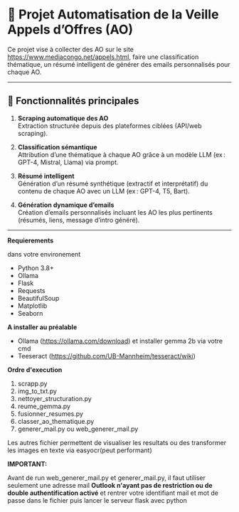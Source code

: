 # 📄 Projet Automatisation de la Veille Appels d’Offres (AO)

Ce projet vise à collecter des AO sur le site https://www.mediacongo.net/appels.html, faire une classification thématique, un résumé intelligent  de générer des emails personnalisés pour chaque AO.

---

## 🚀 Fonctionnalités principales

1. **Scraping automatique des AO**  
   Extraction structurée depuis des plateformes ciblées (API/web scraping).

2. **Classification sémantique**  
   Attribution d’une thématique à chaque AO grâce à un modèle LLM (ex : GPT-4, Mistral, Llama) via prompt.

3. **Résumé intelligent**  
   Génération d’un résumé synthétique (extractif et interprétatif) du contenu de chaque AO avec un LLM (ex : GPT-4, T5, Bart).


5. **Génération dynamique d’emails**  
   Création d’emails personnalisés incluant les AO les plus pertinents (résumés, liens, message d’intro généré).


---


**Requierements**

dans votre environement
- Python 3.8+
- Ollama
- Flask
- Requests
- BeautifulSoup
- Matplotlib
- Seaborn

**A installer au préalable**    
- Ollama (https://ollama.com/download)
    et installer gemma 2b via votre cmd
- Teeseract (https://github.com/UB-Mannheim/tesseract/wiki)

**Ordre d'execution**
1. scrapp.py
2. img_to_txt.py
3. nettoyer_structuration.py
4. reume_gemma.py
5. fusionner_resumes.py
6. classer_ao_thematique.py
7. generer_mail.py ou web_generer_mail.py

Les autres fichier permettent de visualiser les resultats ou des transformer les images en texte via easyocr(peut performant)


**IMPORTANT:**

Avant de run  web_generer_mail.py et generer_mail.py, il faut utiliser seulement une adresse mail **Outlook n'ayant pas de restriction ou de double authentification activé** et rentrer votre identifiant mail et mot de passe dans le fichier puis lancer le serveur flask avec python
